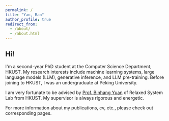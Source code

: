 ```yaml
---
permalink: /
title: "Yan, Ran"
author_profile: true
redirect_from: 
  - /about/
  - /about.html
---
```


## Hi!

I'm a second-year PhD student at the Computer Science Department, HKUST. My research interests include machine learning systems, large language models (LLM), generative inference, and LLM pre-training. Before joining to HKUST, I was an undergraduate at Peking University.

I am very fortunate to be advised by [Prof. Binhang Yuan](https://binhangyuan.github.io/site/) of Relaxed System Lab from HKUST. My supervisor is always rigorous and energetic. 

For more information about my publications, cv, etc., please check out corresponding pages.

